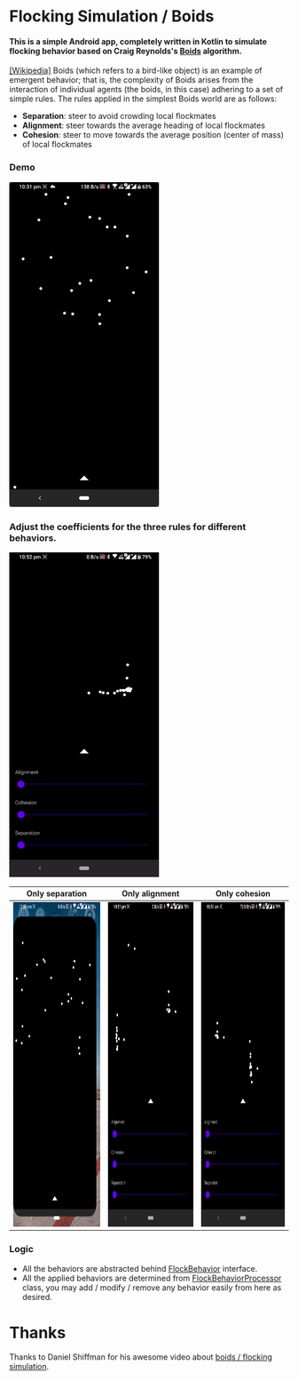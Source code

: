 # Flocking Simulation / Boids
#### This is a simple Android app, completely written in Kotlin to simulate flocking behavior based on Craig Reynolds's [Boids](https://www.red3d.com/cwr/boids/) algorithm.


[[Wikipedia]](https://en.wikipedia.org/wiki/Boids) Boids (which refers to a bird-like object) is an example of emergent behavior; that is, the complexity of Boids arises from the interaction of individual agents (the boids, in this case) adhering to a set of simple rules. The rules applied in the simplest Boids world are as follows:
* __Separation__: steer to avoid crowding local flockmates
* __Alignment__: steer towards the average heading of local flockmates
* __Cohesion__: steer to move towards the average position (center of mass) of local flockmates

### Demo
<img src="https://github.com/JayaSuryaT/FlockingSimulation/blob/dev/demo/demo.gif" alt="Demo gif" 
data-canonical-src="https://github.com/JayaSuryaT/FlockingSimulation/blob/dev/demo/demo.gif" width="270" height="585" />

### Adjust the coefficients for the three rules for different behaviors.
<img src="https://github.com/JayaSuryaT/FlockingSimulation/blob/dev/demo/all.gif" alt="All controlls gif" 
data-canonical-src="https://github.com/JayaSuryaT/FlockingSimulation/blob/dev/demo/all.gif" width="270" height="585" />

| Only separation | Only alignment | Only cohesion | 
| -- | -- |--|
| <img src="https://github.com/JayaSuryaT/FlockingSimulation/blob/dev/demo/seperation.gif" alt="All controlls gif" data-canonical-src="https://github.com/JayaSuryaT/FlockingSimulation/blob/dev/demo/seperation.gif" width="270" height="585" />| <img src="https://github.com/JayaSuryaT/FlockingSimulation/blob/dev/demo/alignment.gif" alt="All controlls gif" data-canonical-src="https://github.com/JayaSuryaT/FlockingSimulation/blob/dev/demo/alignment.gif" width="270" height="585" />| <img src="https://github.com/JayaSuryaT/FlockingSimulation/blob/dev/demo/cohesion.gif" alt="All controlls gif" data-canonical-src="https://github.com/JayaSuryaT/FlockingSimulation/blob/dev/demo/cohesion.gif" width="270" height="585" /> |

### Logic
* All the behaviors are abstracted behind [FlockBehavior](https://github.com/JayaSuryaT/FlockingSimulation/blob/dev/app/src/main/java/com/digitalcrafts/flockingsimulation/logic/defintions/FlockBehavior.kt) interface.
* All the applied behaviors are determined from [FlockBehaviorProcessor](https://github.com/JayaSuryaT/FlockingSimulation/blob/dev/app/src/main/java/com/digitalcrafts/flockingsimulation/logic/processor/FlockBehaviorProcessor.kt) class, you may add / modify / remove any behavior easily from here as desired.


# Thanks
Thanks to Daniel Shiffman for his awesome video about [boids / flocking simulation](https://thecodingtrain.com/CodingChallenges/124-flocking-boids).
